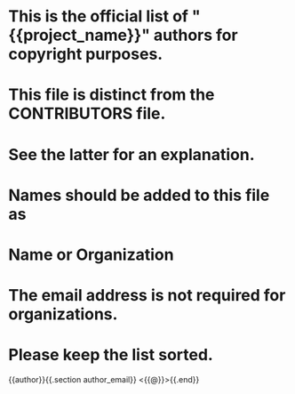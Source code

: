 # This is the official list of "{{project_name}}" authors for copyright purposes.
# This file is distinct from the CONTRIBUTORS file.
# See the latter for an explanation.

# Names should be added to this file as
#	Name or Organization <email address>
# The email address is not required for organizations.
#
# Please keep the list sorted.

{{author}}{{.section author_email}} <{{@}}>{{.end}}

